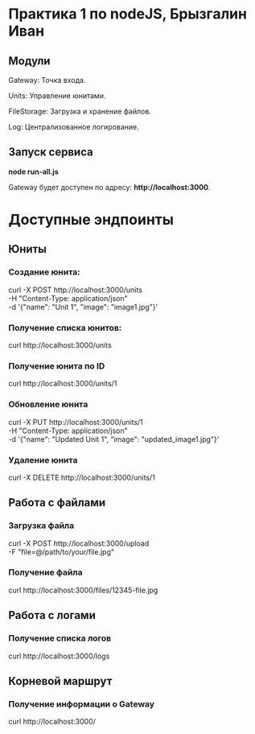 # Практика 1 по nodeJS, Брызгалин Иван
## Модули
Gateway: Точка входа.

Units: Управление юнитами.

FileStorage: Загрузка и хранение файлов.

Log: Централизованное логирование.

## Запуск сервиса

**node run-all.js**

Gateway будет доступен по адресу: **http://localhost:3000**.

# Доступные эндпоинты

## Юниты
### Создание юнита:
curl -X POST http://localhost:3000/units \
-H "Content-Type: application/json" \
-d '{"name": "Unit 1", "image": "image1.jpg"}'

### Получение списка юнитов:
curl http://localhost:3000/units

### Получение юнита по ID
curl http://localhost:3000/units/1

### Обновление юнита
curl -X PUT http://localhost:3000/units/1 \
-H "Content-Type: application/json" \
-d '{"name": "Updated Unit 1", "image": "updated_image1.jpg"}'

### Удаление юнита
curl -X DELETE http://localhost:3000/units/1

## Работа с файлами
### Загрузка файла
curl -X POST http://localhost:3000/upload \
-F "file=@/path/to/your/file.jpg"

### Получение файла
curl http://localhost:3000/files/12345-file.jpg

## Работа с логами
### Получение списка логов
curl http://localhost:3000/logs

## Корневой маршрут
### Получение информации о Gateway
curl http://localhost:3000/

